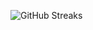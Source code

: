 ![GitHub Streaks](https://github-streaks-mqc9.onrender.com/streak/happilli/image?theme=midnight&cache_bust=1743768907&lang=ja)
